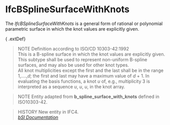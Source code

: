 IfcBSplineSurfaceWithKnots
==========================
The _IfcBSplineSurfaceWithKnots_ is a general form of rational or polynomial
parametric surface in which the knot values are explicitly given.  
  
{ .extDef}  
> NOTE  Definition according to ISO/CD 10303-42:1992  
> This is a B-spline surface in which the knot values are explicitly given.
> This subtype shall be used to represent non-uniform B-spline surfaces, and
> may also be used for other knot types.  
> All knot multiplicities except the first and the last shall be in the range
> 1,....,_d_; the first and last may have a maximum value of _d_ + 1. In
> evaluating the basis functions, a knot _u_ of, e.g., multiplicity 3 is
> interpreted as a sequence _u_, _u_, _u_, in the knot array.  
  
> NOTE  Entity adapted from **b_spline_surface_with_knots** defined in
> ISO10303-42.  
  
> HISTORY  New entity in IFC4.  
[ _bSI
Documentation_](https://standards.buildingsmart.org/IFC/DEV/IFC4_2/FINAL/HTML/schema/ifcgeometryresource/lexical/ifcbsplinesurfacewithknots.htm)


